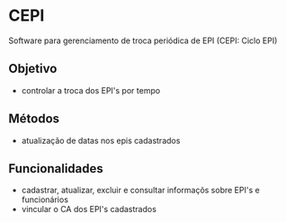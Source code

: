# CEPI
Software para gerenciamento de troca periódica de EPI (CEPI: Ciclo EPI)
## Objetivo
- controlar a troca dos EPI's por tempo
## Métodos
- atualização de datas nos epis cadastrados
## Funcionalidades
- cadastrar, atualizar, excluir e consultar informaçõs sobre EPI's e funcionários
- vincular o CA dos EPI's cadastrados
